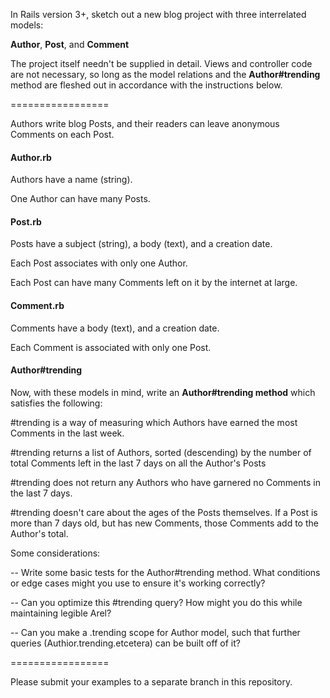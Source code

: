In Rails version 3+, sketch out a new blog project with three interrelated models:  

**Author**, **Post**, and **Comment** 

The project itself needn't be supplied in detail.  Views and controller code are not necessary, so long as the model relations and the **Author#trending** method are fleshed out in accordance with the instructions below.

=================

Authors write blog Posts, and their readers can leave anonymous Comments on each Post.

#### Author.rb

Authors have a name (string).

One Author can have many Posts.

#### Post.rb

Posts have a subject (string), a body (text), and a creation date.

Each Post associates with only one Author.

Each Post can have many Comments left on it by the internet at large.

#### Comment.rb

Comments have a body (text), and a creation date.

Each Comment is associated with only one Post.

#### Author#trending

Now, with these models in mind, write an **Author#trending method** which satisfies the following: 

\#trending is a way of measuring which Authors have earned the most Comments in the last week.

\#trending returns a list of Authors, sorted (descending) by the number of total Comments left in the last 7 days on all the Author's Posts

\#trending does not return any Authors who have garnered no Comments in the last 7 days.

\#trending doesn't care about the ages of the Posts themselves.  If a Post is more than 7 days old, but has new Comments, those Comments add to the Author's total.

Some considerations:

-- Write some basic tests for the Author#trending method.  What conditions or edge cases might you use to ensure it's working correctly?

-- Can you optimize this #trending query?  How might you do this while maintaining legible Arel? 

-- Can you make a .trending scope for Author model, such that further queries (Authior.trending.etcetera) can be built off of it?

=================

Please submit your examples to a separate branch in this repository.

